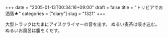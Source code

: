 +++
date = "2005-01-13T00:34:16+09:00"
draft = false
title = "トリビアでお洒落★"
categories = ["diary"]
slug = "1321"
+++

大型トラックはたまにアイスクライマーの音を出す。
ぬるい麦茶は咳き込む。
ぬるいお風呂は腹をくだす。
